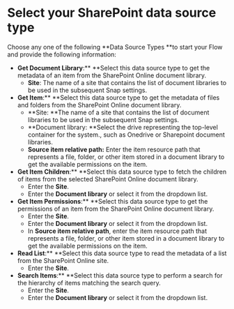 # Select your SharePoint data source type

Choose any one of the following **Data Source Types **to start your Flow and provide the following information:

* **Get Document Library**:** **Select this data source type to get the metadata of an item from the SharePoint Online document library.
  * **Site**: The name of a site that contains the list of document libraries to be used in the subsequent Snap settings.
* **Get Item**:** **Select this data source type to get the metadata of files and folders from the SharePoint Online document library.
  * **Site: **The name of a site that contains the list of document libraries to be used in the subsequent Snap settings.
  * **Document library: **Select the drive representing the top-level container for the system., such as Onedrive or Sharepoint document libraries.
  * **Source item relative path:** Enter the item resource path that represents a file, folder, or other item stored in a document library to get the available permissions on the item.
* **Get Item Children**:** **Select this data source type to fetch the children of items from the selected SharePoint Online document library.&#x20;
  * Enter the **Site**.
  * Enter the **Document library** or select it from the dropdown list.
* **Get Item Permissions**:** **Select this data source type to get the permissions of an item from the SharePoint Online document library.
  * Enter the **Site**.
  * Enter the **Document library** or select it from the dropdown list.
  * In **Source item relative path**, enter the item resource path that represents a file, folder, or other item stored in a document library to get the available permissions on the item.
* **Read List**:** **Select this data source type to read the metadata of a list from the SharePoint Online site.
  * Enter the **Site**.
* **Search Items**:** **Select this data source type to perform a search for the hierarchy of items matching the search query.
  * Enter the **Site**.
  * Enter the **Document library** or select it from the dropdown list.
